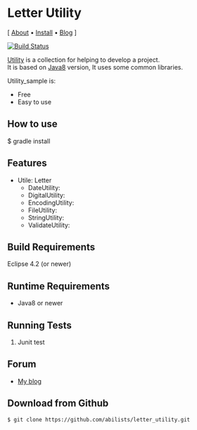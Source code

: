 Letter Utility
==============

\[ [About](https://github.com/abilists/letter_utility) •
[Install](https://github.com/abilists/letter_utility) • [Blog](http://njoonk.blogspot.jp/) \]

[![Build Status](https://travis-ci.org/abilists/letter_utility.svg?branch=master)](https://travis-ci.org/abilists/abilists.svg)


[Utility][1] is a collection for helping to develop a project.  
It is based on [Java8][2] version, It uses some common libraries.

Utility_sample is:

  * Free
  * Easy to use

How to use
---------------------
$ gradle install

Features
-------------
   * Utile: Letter
     * DateUtility:
     * DigitalUtility:
     * EncodingUtility:
     * FileUtility:
     * StringUtility:
     * ValidateUtility:

Build Requirements
------------------

Eclipse 4.2 (or newer)


Runtime Requirements
--------------------
  * Java8 or newer


Running Tests
--------------------

1. Junit test


Forum
-----
  * [My blog][3]


Download from Github
--------------------

    $ git clone https://github.com/abilists/letter_utility.git


[1]: https://github.com/minziappa/utility/tree/master/letter_utility "Utility"
[2]: http://www.oracle.com/technetwork/java/javase/downloads/jdk7-downloads-1880260.html "Java7"
[3]: http://njoonk.blogspot.jp/ "My blog"
